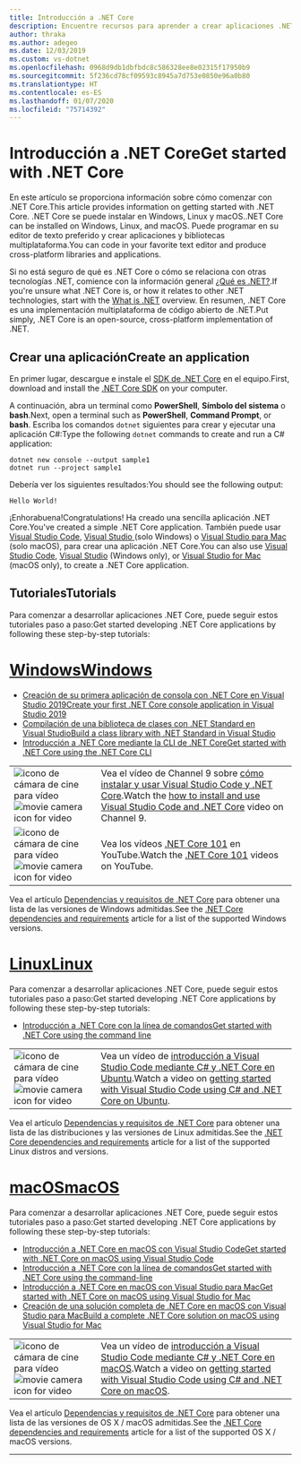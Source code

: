 ```yaml
---
title: Introducción a .NET Core
description: Encuentre recursos para aprender a crear aplicaciones .NET Core en Windows, Linux y macOS.
author: thraka
ms.author: adegeo
ms.date: 12/03/2019
ms.custom: vs-dotnet
ms.openlocfilehash: 0968d9db1dbfbdc8c586328ee8e02315f17950b9
ms.sourcegitcommit: 5f236cd78cf09593c8945a7d753e0850e96a0b80
ms.translationtype: HT
ms.contentlocale: es-ES
ms.lasthandoff: 01/07/2020
ms.locfileid: "75714392"
---
```

# <a name="get-started-with-net-core"></a><span data-ttu-id="05f21-103">Introducción a .NET Core</span><span class="sxs-lookup"><span data-stu-id="05f21-103">Get started with .NET Core</span></span>

<span data-ttu-id="05f21-104">En este artículo se proporciona información sobre cómo comenzar con .NET Core.</span><span class="sxs-lookup"><span data-stu-id="05f21-104">This article provides information on getting started with .NET Core.</span></span> <span data-ttu-id="05f21-105">.NET Core se puede instalar en Windows, Linux y macOS.</span><span class="sxs-lookup"><span data-stu-id="05f21-105">.NET Core can be installed on Windows, Linux, and macOS.</span></span> <span data-ttu-id="05f21-106">Puede programar en su editor de texto preferido y crear aplicaciones y bibliotecas multiplataforma.</span><span class="sxs-lookup"><span data-stu-id="05f21-106">You can code in your favorite text editor and produce cross-platform libraries and applications.</span></span>

<span data-ttu-id="05f21-107">Si no está seguro de qué es .NET Core o cómo se relaciona con otras tecnologías .NET, comience con la información general [¿Qué es .NET?](https://dotnet.microsoft.com/learn/dotnet/what-is-dotnet).</span><span class="sxs-lookup"><span data-stu-id="05f21-107">If you're unsure what .NET Core is, or how it relates to other .NET technologies, start with the [What is .NET](https://dotnet.microsoft.com/learn/dotnet/what-is-dotnet) overview.</span></span> <span data-ttu-id="05f21-108">En resumen, .NET Core es una implementación multiplataforma de código abierto de .NET.</span><span class="sxs-lookup"><span data-stu-id="05f21-108">Put simply, .NET Core is an open-source, cross-platform implementation of .NET.</span></span>

## <a name="create-an-application"></a><span data-ttu-id="05f21-109">Crear una aplicación</span><span class="sxs-lookup"><span data-stu-id="05f21-109">Create an application</span></span>

<span data-ttu-id="05f21-110">En primer lugar, descargue e instale el [SDK de .NET Core](https://dotnet.microsoft.com/download) en el equipo.</span><span class="sxs-lookup"><span data-stu-id="05f21-110">First, download and install the [.NET Core SDK](https://dotnet.microsoft.com/download) on your computer.</span></span>

<span data-ttu-id="05f21-111">A continuación, abra un terminal como **PowerShell**, **Símbolo del sistema** o **bash**.</span><span class="sxs-lookup"><span data-stu-id="05f21-111">Next, open a terminal such as **PowerShell**, **Command Prompt**, or **bash**.</span></span> <span data-ttu-id="05f21-112">Escriba los comandos `dotnet` siguientes para crear y ejecutar una aplicación C#:</span><span class="sxs-lookup"><span data-stu-id="05f21-112">Type the following `dotnet` commands to create and run a C# application:</span></span>

```dotnetcli
dotnet new console --output sample1
dotnet run --project sample1
```

<span data-ttu-id="05f21-113">Debería ver los siguientes resultados:</span><span class="sxs-lookup"><span data-stu-id="05f21-113">You should see the following output:</span></span>

```console
Hello World!
```

<span data-ttu-id="05f21-114">¡Enhorabuena!</span><span class="sxs-lookup"><span data-stu-id="05f21-114">Congratulations!</span></span> <span data-ttu-id="05f21-115">Ha creado una sencilla aplicación .NET Core.</span><span class="sxs-lookup"><span data-stu-id="05f21-115">You've created a simple .NET Core application.</span></span> <span data-ttu-id="05f21-116">También puede usar [Visual Studio Code](./tutorials/with-visual-studio-code.md), [Visual Studio ](./tutorials/with-visual-studio.md) (solo Windows) o [Visual Studio para Mac](./tutorials/using-on-mac-vs.md) (solo macOS), para crear una aplicación .NET Core.</span><span class="sxs-lookup"><span data-stu-id="05f21-116">You can also use [Visual Studio Code](./tutorials/with-visual-studio-code.md), [Visual Studio](./tutorials/with-visual-studio.md) (Windows only), or [Visual Studio for Mac](./tutorials/using-on-mac-vs.md) (macOS only), to create a .NET Core application.</span></span>

## <a name="tutorials"></a><span data-ttu-id="05f21-117">Tutoriales</span><span class="sxs-lookup"><span data-stu-id="05f21-117">Tutorials</span></span>

<span data-ttu-id="05f21-118">Para comenzar a desarrollar aplicaciones .NET Core, puede seguir estos tutoriales paso a paso:</span><span class="sxs-lookup"><span data-stu-id="05f21-118">Get started developing .NET Core applications by following these step-by-step tutorials:</span></span>

<!-- markdownlint-disable MD025 -->

# <a name="windowstabwindows"></a>[<span data-ttu-id="05f21-119">Windows</span><span class="sxs-lookup"><span data-stu-id="05f21-119">Windows</span></span>](#tab/windows)

- [<span data-ttu-id="05f21-120">Creación de su primera aplicación de consola con .NET Core en Visual Studio 2019</span><span class="sxs-lookup"><span data-stu-id="05f21-120">Create your first .NET Core console application in Visual Studio 2019</span></span>](./tutorials/with-visual-studio.md)
- [<span data-ttu-id="05f21-121">Compilación de una biblioteca de clases con .NET Standard en Visual Studio</span><span class="sxs-lookup"><span data-stu-id="05f21-121">Build a class library with .NET Standard in Visual Studio</span></span>](./tutorials/library-with-visual-studio.md)
- [<span data-ttu-id="05f21-122">Introducción a .NET Core mediante la CLI de .NET Core</span><span class="sxs-lookup"><span data-stu-id="05f21-122">Get started with .NET Core using the .NET Core CLI</span></span>](./tutorials/cli-create-console-app.md)

|   |   |
|---|---|
| <span data-ttu-id="05f21-123">![icono de cámara de cine para vídeo](./media/video-icon.png "Ver un vídeo")</span><span class="sxs-lookup"><span data-stu-id="05f21-123">![movie camera icon for video](./media/video-icon.png "Watch a video")</span></span> | <span data-ttu-id="05f21-124">Vea el vídeo de Channel 9 sobre [cómo instalar y usar Visual Studio Code y .NET Core](https://channel9.msdn.com/Blogs/dotnet/Get-started-with-VS-Code-using-CSharp-and-NET-Core/).</span><span class="sxs-lookup"><span data-stu-id="05f21-124">Watch the [how to install and use Visual Studio Code and .NET Core](https://channel9.msdn.com/Blogs/dotnet/Get-started-with-VS-Code-using-CSharp-and-NET-Core/) video on Channel 9.</span></span> |
| <span data-ttu-id="05f21-125">![icono de cámara de cine para vídeo](./media/video-icon.png "Ver un vídeo")</span><span class="sxs-lookup"><span data-stu-id="05f21-125">![movie camera icon for video](./media/video-icon.png "Watch a video")</span></span> | <span data-ttu-id="05f21-126">Vea los vídeos [.NET Core 101](https://www.youtube.com/playlist?list=PLdo4fOcmZ0oWoazjhXQzBKMrFuArxpW80) en YouTube.</span><span class="sxs-lookup"><span data-stu-id="05f21-126">Watch the [.NET Core 101](https://www.youtube.com/playlist?list=PLdo4fOcmZ0oWoazjhXQzBKMrFuArxpW80) videos on YouTube.</span></span> |

<span data-ttu-id="05f21-127">Vea el artículo [Dependencias y requisitos de .NET Core](install/dependencies.md?pivots=os-windows) para obtener una lista de las versiones de Windows admitidas.</span><span class="sxs-lookup"><span data-stu-id="05f21-127">See the [.NET Core dependencies and requirements](install/dependencies.md?pivots=os-windows) article for a list of the supported Windows versions.</span></span>

# <a name="linuxtablinux"></a>[<span data-ttu-id="05f21-128">Linux</span><span class="sxs-lookup"><span data-stu-id="05f21-128">Linux</span></span>](#tab/linux)

<span data-ttu-id="05f21-129">Para comenzar a desarrollar aplicaciones .NET Core, puede seguir estos tutoriales paso a paso:</span><span class="sxs-lookup"><span data-stu-id="05f21-129">Get started developing .NET Core applications by following these step-by-step tutorials:</span></span>

- [<span data-ttu-id="05f21-130">Introducción a .NET Core con la línea de comandos</span><span class="sxs-lookup"><span data-stu-id="05f21-130">Get started with .NET Core using the command line</span></span>](./tutorials/cli-create-console-app.md)

|   |   |
|---|---|
| <span data-ttu-id="05f21-131">![icono de cámara de cine para vídeo](./media/video-icon.png "Ver un vídeo")</span><span class="sxs-lookup"><span data-stu-id="05f21-131">![movie camera icon for video](./media/video-icon.png "Watch a video")</span></span> | <span data-ttu-id="05f21-132">Vea un vídeo de [introducción a Visual Studio Code mediante C# y .NET Core en Ubuntu](https://channel9.msdn.com/Blogs/dotnet/Get-started-with-VS-Code-Csharp-dotnet-Core-Ubuntu).</span><span class="sxs-lookup"><span data-stu-id="05f21-132">Watch a video on [getting started with Visual Studio Code using C# and .NET Core on Ubuntu](https://channel9.msdn.com/Blogs/dotnet/Get-started-with-VS-Code-Csharp-dotnet-Core-Ubuntu).</span></span> |

<span data-ttu-id="05f21-133">Vea el artículo [Dependencias y requisitos de .NET Core](install/dependencies.md?pivots=os-linux) para obtener una lista de las distribuciones y las versiones de Linux admitidas.</span><span class="sxs-lookup"><span data-stu-id="05f21-133">See the [.NET Core dependencies and requirements](install/dependencies.md?pivots=os-linux) article for a list of the supported Linux distros and versions.</span></span>

# <a name="macostabmacos"></a>[<span data-ttu-id="05f21-134">macOS</span><span class="sxs-lookup"><span data-stu-id="05f21-134">macOS</span></span>](#tab/macos)

<span data-ttu-id="05f21-135">Para comenzar a desarrollar aplicaciones .NET Core, puede seguir estos tutoriales paso a paso:</span><span class="sxs-lookup"><span data-stu-id="05f21-135">Get started developing .NET Core applications by following these step-by-step tutorials:</span></span>

- [<span data-ttu-id="05f21-136">Introducción a .NET Core en macOS con Visual Studio Code</span><span class="sxs-lookup"><span data-stu-id="05f21-136">Get started with .NET Core on macOS using Visual Studio Code</span></span>](./tutorials/using-on-macos.md)
- [<span data-ttu-id="05f21-137">Introducción a .NET Core con la línea de comandos</span><span class="sxs-lookup"><span data-stu-id="05f21-137">Get started with .NET Core using the command-line</span></span>](./tutorials/cli-create-console-app.md)
- [<span data-ttu-id="05f21-138">Introducción a .NET Core en macOS con Visual Studio para Mac</span><span class="sxs-lookup"><span data-stu-id="05f21-138">Get started with .NET Core on macOS using Visual Studio for Mac</span></span>](./tutorials/using-on-mac-vs.md)
- [<span data-ttu-id="05f21-139">Creación de una solución completa de .NET Core en macOS con Visual Studio para Mac</span><span class="sxs-lookup"><span data-stu-id="05f21-139">Build a complete .NET Core solution on macOS using Visual Studio for Mac</span></span>](./tutorials/using-on-mac-vs-full-solution.md)

|   |   |
|---|---|
| <span data-ttu-id="05f21-140">![icono de cámara de cine para vídeo](media/video-icon.png "Ver un vídeo")</span><span class="sxs-lookup"><span data-stu-id="05f21-140">![movie camera icon for video](media/video-icon.png "Watch a video")</span></span> | <span data-ttu-id="05f21-141">Vea un vídeo de [introducción a Visual Studio Code mediante C# y .NET Core en macOS](https://channel9.msdn.com/Blogs/dotnet/Get-started-VSCode-NET-Core-Mac).</span><span class="sxs-lookup"><span data-stu-id="05f21-141">Watch a video on [getting started with Visual Studio Code using C# and .NET Core on macOS](https://channel9.msdn.com/Blogs/dotnet/Get-started-VSCode-NET-Core-Mac).</span></span> |

<span data-ttu-id="05f21-142">Vea el artículo [Dependencias y requisitos de .NET Core](install/dependencies.md?pivots=os-macos) para obtener una lista de las versiones de OS X / macOS admitidas.</span><span class="sxs-lookup"><span data-stu-id="05f21-142">See the [.NET Core dependencies and requirements](install/dependencies.md?pivots=os-macos) article for a list of the supported OS X / macOS versions.</span></span>

---
